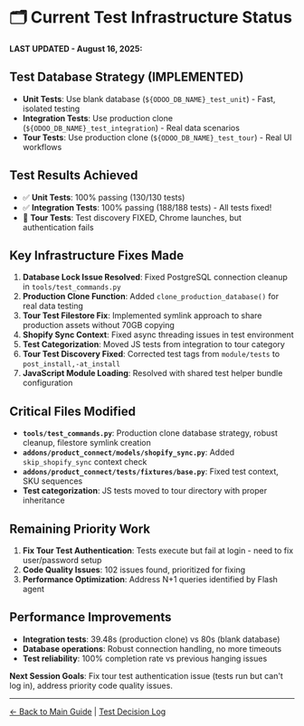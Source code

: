 # 🗂️ Current Test Infrastructure Status

**LAST UPDATED - August 16, 2025:**

## Test Database Strategy (IMPLEMENTED)

- **Unit Tests**: Use blank database (`${ODOO_DB_NAME}_test_unit`) - Fast, isolated testing
- **Integration Tests**: Use production clone (`${ODOO_DB_NAME}_test_integration`) - Real data scenarios
- **Tour Tests**: Use production clone (`${ODOO_DB_NAME}_test_tour`) - Real UI workflows

## Test Results Achieved

- ✅ **Unit Tests**: 100% passing (130/130 tests)
- ✅ **Integration Tests**: 100% passing (188/188 tests) - All tests fixed!
- 🔴 **Tour Tests**: Test discovery FIXED, Chrome launches, but authentication fails

## Key Infrastructure Fixes Made

1. **Database Lock Issue Resolved**: Fixed PostgreSQL connection cleanup in `tools/test_commands.py`
2. **Production Clone Function**: Added `clone_production_database()` for real data testing
3. **Tour Test Filestore Fix**: Implemented symlink approach to share production assets without 70GB copying
4. **Shopify Sync Context**: Fixed async threading issues in test environment
5. **Test Categorization**: Moved JS tests from integration to tour category
6. **Tour Test Discovery Fixed**: Corrected test tags from `module/tests` to `post_install,-at_install`
7. **JavaScript Module Loading**: Resolved with shared test helper bundle configuration

## Critical Files Modified

- **`tools/test_commands.py`**: Production clone database strategy, robust cleanup, filestore symlink creation
- **`addons/product_connect/models/shopify_sync.py`**: Added `skip_shopify_sync` context check
- **`addons/product_connect/tests/fixtures/base.py`**: Fixed test context, SKU sequences
- **Test categorization**: JS tests moved to tour directory with proper inheritance

## Remaining Priority Work

1. **Fix Tour Test Authentication**: Tests execute but fail at login - need to fix user/password setup
2. **Code Quality Issues**: 102 issues found, prioritized for fixing
3. **Performance Optimization**: Address N+1 queries identified by Flash agent

## Performance Improvements

- **Integration tests**: 39.48s (production clone) vs 80s (blank database)
- **Database operations**: Robust connection handling, no more timeouts
- **Test reliability**: 100% completion rate vs previous hanging issues

**Next Session Goals**: Fix tour test authentication issue (tests run but can't log in), address priority code quality
issues.

---
[← Back to Main Guide](/CLAUDE.md) | [Test Decision Log](TEST_TAG_DECISION_2025-01-27.md)